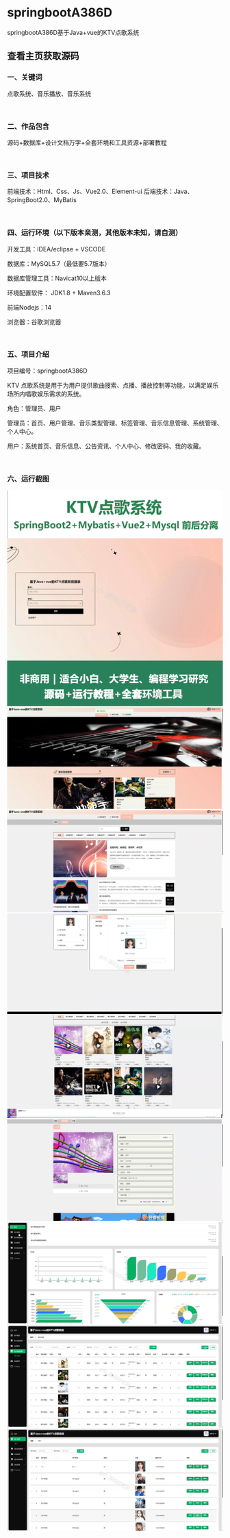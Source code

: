 # springbootA386D
springbootA386D基于Java+vue的KTV点歌系统
## 查看主页获取源码


### 一、关键词

点歌系统、音乐播放、音乐系统

<br/>

### 二、作品包含

源码+数据库+设计文档万字+全套环境和工具资源+部署教程


<br/>

### 三、项目技术

前端技术：Html、Css、Js、Vue2.0、Element-ui 
后端技术：Java、SpringBoot2.0、MyBatis

  

<br/>

### 四、运行环境（以下版本亲测，其他版本未知，请自测）

开发工具：IDEA/eclipse  + VSCODE

数据库：MySQL5.7（最低要5.7版本）

数据库管理工具：Navicat10以上版本

环境配置软件： JDK1.8 + Maven3.6.3

前端Nodejs：14

浏览器：谷歌浏览器



<br/>

### 五、项目介绍

项目编号：springbootA386D

KTV 点歌系统是用于为用户提供歌曲搜索、点播、播放控制等功能，以满足娱乐场所内唱歌娱乐需求的系统。

角色：管理员、用户

管理员：首页、用户管理、音乐类型管理、标签管理、音乐信息管理、系统管理、个人中心。

用户：系统首页、音乐信息、公告资讯、个人中心、修改密码、我的收藏。



<br/>

### 六、运行截图

![cover.png](./cover.png)
![1.png](./1.png)
![2.png](./2.png)
![3.png](./3.png)
![4.png](./4.png)
![5.png](./5.png)
![6.png](./6.png)
![7.png](./7.png)
![8.png](./8.png)

